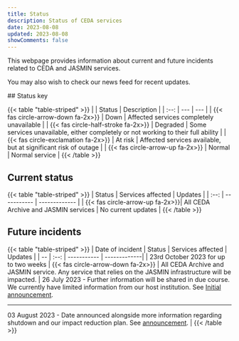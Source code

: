 ```yaml
---
title: Status
description: Status of CEDA services
date: 2023-08-08
updated: 2023-08-08
showComments: false
---
```


This webpage provides information about current and future incidents related to CEDA and JASMIN services.

You may also wish to check our news feed for recent updates. 

## Status key

{{< table "table-striped" >}}
|  | Status | Description |
| :--: | --- | --- |
| <span class="text-danger">{{< fas circle-arrow-down  fa-2x>}}</span> | Down | Affected services completely unavailable |
| <span class="text-warning">{{< fas circle-half-stroke fa-2x>}}</span> | Degraded | Some services unavailable, either completely or not working to their full ability |
| <span class="text-dark">{{< fas circle-exclamation    fa-2x>}}</span> | At risk | Affected services available, but at significant risk of outage |
| <span class="text-success">{{< fas circle-arrow-up    fa-2x>}}</span> | Normal | Normal service |
{{< /table >}}

## Current status

{{< table "table-striped" >}}
| Status  | Services affected | Updates |
| :--: | ----------- | ------------- |
| <span class="text-success">{{< fas circle-arrow-up    fa-2x>}}</span>| All CEDA Archive and JASMIN services  | No current updates    | 
{{< /table >}}

## Future incidents

{{< table "table-striped" >}}
| Date of incident | Status  | Services affected | Updates |
| -- | :--: | ----------- | -------------|
| 23rd October 2023 for up to two weeks | <span class="text-danger">{{< fas circle-arrow-down  fa-2x>}}</span> | All CEDA Archive and JASMIN service. Any service that relies on the JASMIN infrastructure will be impacted.  | 26 July 2023 - Further information will be shared in due course. We currently have limited information from our host institution. See [Initial announcement](https://www.ceda.ac.uk/blog/advance-notice-of-jasmin-power-maintenance-autumn-2023/). <hr> 03 August 2023 - Date announced alongside more information regarding shutdown and our impact reduction plan. See [announcement](https://www.ceda.ac.uk/blog/two-week-offline-period-for-all-jasmin-and-ceda-services-in-october/). | 
{{< /table >}}
